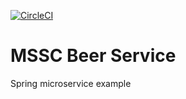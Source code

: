[![CircleCI](https://circleci.com/gh/olexiy/mssc-brewery/tree/master.svg?style=svg)](https://circleci.com/gh/mssc-brewery/my-pet-clinic/tree/master)
# MSSC Beer Service

Spring microservice example